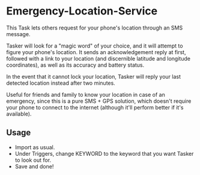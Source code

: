 Emergency-Location-Service
============

This Task lets others request for your phone's location through an SMS message.

Tasker will look for a "magic word" of your choice, and it will attempt to 
figure your phone's location. It sends an acknowledgement reply at first, 
followed with a link to your location (and discernible latitude and longitude 
coordinates), as well as its accuracy and battery status.

In the event that it cannot lock your location, Tasker will reply your last 
detected location instead after two minutes.

Useful for friends and family to know your location in case of an emergency, 
since this is a pure SMS + GPS solution, which doesn't require your phone to 
connect to the internet (although it'll perform better if it's available).


Usage
------------

- Import as usual.
- Under Triggers, change KEYWORD to the keyword that you want Tasker to 
look out for.
- Save and done!
